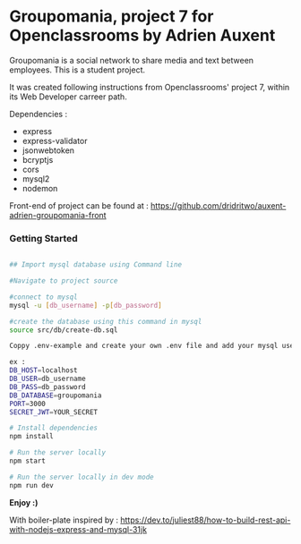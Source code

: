 # Groupomania, project 7 for Openclassrooms by Adrien Auxent

Groupomania is a social network to share media and text between employees. This is a student project.

It was created following instructions from Openclassrooms' project 7, within its Web Developer carreer path.

Dependencies :
 - express
 - express-validator
 - jsonwebtoken
 - bcryptjs
 - cors
 - mysql2
 - nodemon

Front-end of project can be found at : https://github.com/dridritwo/auxent-adrien-groupomania-front

### Getting Started

``` sh

## Import mysql database using Command line 

#Navigate to project source

#connect to mysql
mysql -u [db_username] -p[db_password]

#create the database using this command in mysql
source src/db/create-db.sql

Coppy .env-example and create your own .env file and add your mysql username, mysql password and db name

ex :
DB_HOST=localhost
DB_USER=db_username
DB_PASS=db_password
DB_DATABASE=groupomania
PORT=3000
SECRET_JWT=YOUR_SECRET

# Install dependencies
npm install

# Run the server locally
npm start

# Run the server locally in dev mode
npm run dev
```

**Enjoy :)**

With boiler-plate inspired by : https://dev.to/juliest88/how-to-build-rest-api-with-nodejs-express-and-mysql-31jk
